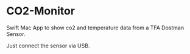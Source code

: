 # CO2-Monitor
Swift Mac App to show co2 and temperature data from a TFA Dostman Sensor.

Just connect the sensor via USB.
